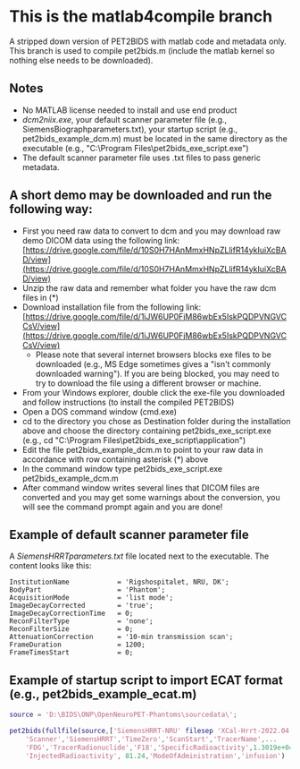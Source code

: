 # This is the matlab4compile branch
A stripped down version of PET2BIDS with matlab code and metadata only.  
This branch is used to compile pet2bids.m (include the matlab kernel so nothing else needs to be downloaded).

## Notes
- No MATLAB license needed to install and use end product
- _dcm2niix.exe_, your default scanner parameter file (e.g., SiemensBiographparameters.txt), your startup script (e.g., pet2bids_example_dcm.m) must be located in the same directory as the executable (e.g., "C:\Program Files\pet2bids_exe_script.exe")
- The default scanner parameter file uses .txt files to pass generic metadata.

## A short demo may be downloaded and run the following way:
- First you need raw data to convert to dcm and you may download raw demo DICOM data using the following link: [https://drive.google.com/file/d/10S0H7HAnMmxHNpZLlifR14ykIuiXcBAD/view](https://drive.google.com/file/d/10S0H7HAnMmxHNpZLlifR14ykIuiXcBAD/view)
- Unzip the raw data and remember what folder you have the raw dcm files in (*)
- Download installation file from the following link: [https://drive.google.com/file/d/1iJW6UP0FjM86wbEx5IskPQDPVNGVCCsV/view](https://drive.google.com/file/d/1iJW6UP0FjM86wbEx5IskPQDPVNGVCCsV/view)
  - Please note that several internet browsers blocks exe files to be downloaded (e.g., MS Edge sometimes gives a "isn't commonly downloaded warning"). If you are being blocked, you may need to try to download the file using a different browser or machine.
- From your Windows explorer, double click the exe-file you downloaded and follow instructions (to install the  compiled PET2BIDS)
- Open a DOS command window (cmd.exe)
- cd to the directory you chose as Destination folder during the installation above and choose the directory containing pet2bids_exe_script.exe (e.g., cd "C:\Program Files\pet2bids_exe_script\application")
- Edit the file pet2bids_example_dcm.m to point to your raw data in accordance with row containing asterisk (*) above
- In the command window type pet2bids_exe_script.exe pet2bids_example_dcm.m
- After command window writes several lines that DICOM files are converted and you may get some warnings about the conversion, you will see the command prompt again and you are done!

## Example of default scanner parameter file

A _SiemensHRRTparameters.txt_ file located next to the executable. The content looks like this:  
```
InstitutionName            = 'Rigshospitalet, NRU, DK';
BodyPart                   = 'Phantom';
AcquisitionMode            = 'list mode';
ImageDecayCorrected        = 'true';
ImageDecayCorrectionTime   = 0;
ReconFilterType            = 'none';
ReconFilterSize            = 0;
AttenuationCorrection      = '10-min transmission scan';
FrameDuration              = 1200;
FrameTimesStart            = 0;
```

## Example of startup script to import ECAT format (e.g., pet2bids_example_ecat.m)  
```matlab
source = 'D:\BIDS\ONP\OpenNeuroPET-Phantoms\sourcedata\';
```

``` matlab
pet2bids(fullfile(source,['SiemensHRRT-NRU' filesep 'XCal-Hrrt-2022.04.21.15.43.05_EM_3D.v']),...
    'Scanner','SiemensHRRT','TimeZero','ScanStart','TracerName',...
    'FDG','TracerRadionuclide','F18','SpecificRadioactivity',1.3019e+04,...
    'InjectedRadioactivity', 81.24,'ModeOfAdministration','infusion')
```

